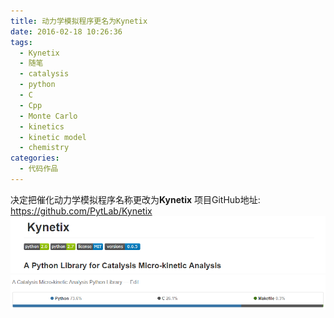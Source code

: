 ```yaml
---
title: 动力学模拟程序更名为Kynetix
date: 2016-02-18 10:26:36
tags:
  - Kynetix
  - 随笔
  - catalysis
  - python
  - C
  - Cpp
  - Monte Carlo
  - kinetics
  - kinetic model
  - chemistry
categories:
  - 代码作品
---
```


决定把催化动力学模拟程序名称更改为**Kynetix**
项目GitHub地址: https://github.com/PytLab/Kynetix
![](/assets/images/blog_img/2016-02-18-动力学模拟程序更名为Kynetix/kynetix.png)
![](/assets/images/blog_img/2016-02-18-动力学模拟程序更名为Kynetix/kynetix_lang.png)

